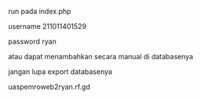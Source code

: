 run pada index.php

username 211011401529

password ryan

atau dapat menambahkan secara manual di databasenya

jangan lupa export databasenya

uaspemroweb2ryan.rf.gd
